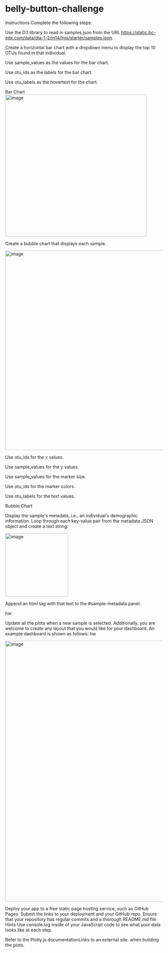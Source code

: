 # belly-button-challenge
Instructions
Complete the following steps:

Use the D3 library to read in samples.json from the URL https://static.bc-edx.com/data/dla-1-2/m14/lms/starter/samples.json.

Create a horizontal bar chart with a dropdown menu to display the top 10 OTUs found in that individual.

Use sample_values as the values for the bar chart.

Use otu_ids as the labels for the bar chart.

Use otu_labels as the hovertext for the chart.


Bar Chart
<img width="452" alt="image" src="https://github.com/user-attachments/assets/5db55fc5-d405-423f-a661-32429bd4fa2c">






Create a bubble chart that displays each sample.

<img width="635" alt="image" src="https://github.com/user-attachments/assets/c5705839-bd50-499e-8f46-0bd52e966593">


Use otu_ids for the x values.

Use sample_values for the y values.

Use sample_values for the marker size.

Use otu_ids for the marker colors.

Use otu_labels for the text values.

Bubble Chart

Display the sample's metadata, i.e., an individual's demographic information.
Loop through each key-value pair from the metadata JSON object and create a text string.

<img width="201" alt="image" src="https://github.com/user-attachments/assets/384313e3-470b-487b-82f7-fd4181c55414">



Append an html tag with that text to the #sample-metadata panel.

hw

Update all the plots when a new sample is selected. Additionally, you are welcome to create any layout that you would like for your dashboard. An example dashboard is shown as follows:
hw

<img width="830" alt="image" src="https://github.com/user-attachments/assets/cbcab3a0-5596-4778-8804-7d575de0f472">






Deploy your app to a free static page hosting service, such as GitHub Pages. Submit the links to your deployment and your GitHub repo. Ensure that your repository has regular commits and a thorough README.md file
Hints
Use console.log inside of your JavaScript code to see what your data looks like at each step.

Refer to the Plotly.js documentationLinks to an external site. when building the plots.
